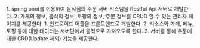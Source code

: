 <Back-End>
1. spring boot를 이용하여 음식점의 주문 서버 시스템을 Restful Api 서버로 개발한다.
2. 가게의 정보, 음식의 정보, 토핑의 정보, 주문 정보를 CRUD 할 수 있는 관리자 페이지를 제공한다.
  
<Front-End>
1. 안드로이드 어플을 프론트엔드로 개발한다.
2. 리소스와 가게, 메뉴, 토핑 등에 대한 데이터는 서버단에서 동적으로 가져오도록 한다.
3. 서버를 통해 주문에 대한 CRD(Update 제외) 기능을 제공한다.
